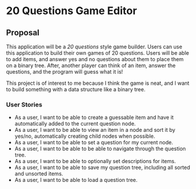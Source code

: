 # 20 Questions Game Editor

## Proposal

This application will be a *20 questions* style game builder.
Users can use this application to build their own games of 20 questions. Users will be able to add items, and answer yes
and no questions about them to place them on a binary tree. After, another player can think of an item, answer
the questions, and the program will guess what it is!

This project is of interest to me because I think the game is neat, and I want to build something with a data structure
like a binary tree.

### User Stories

* As a user, I want to be able to create a guessable item and have it automatically added to the current question node.
* As a user, I want to be able to view an item in a node and sort it by yes/no, automatically creating child nodes when
possible.
* As a user, I want to be able to set a question for my current node.
* As a user, I want to be able to be able to navigate through the question tree.
* As a user, I want to be able to optionally set descriptions for items.
* As a user, I want to be able to save my question tree, including all sorted and unsorted items.
* As a user, I want to be able to load a question tree.